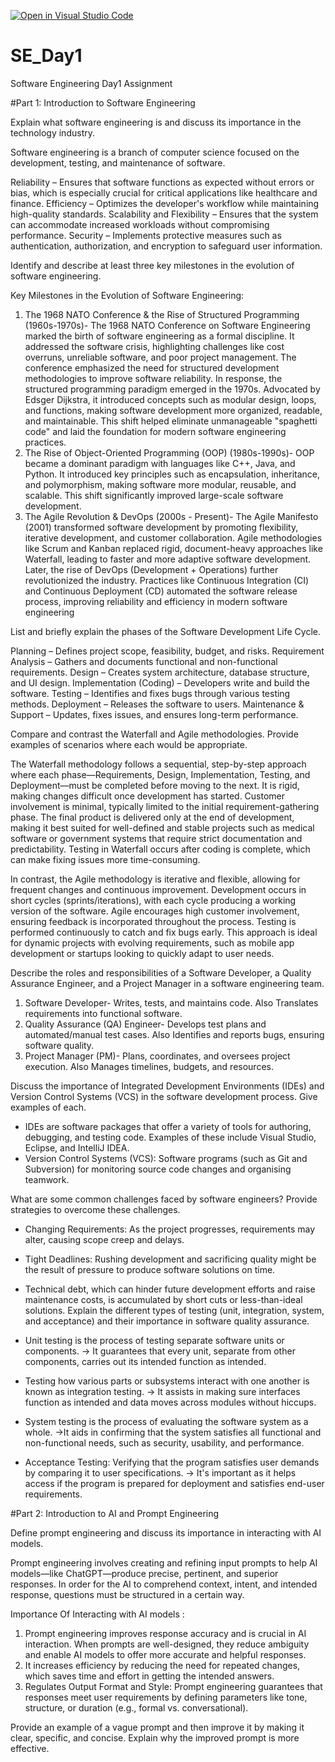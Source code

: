 [![Open in Visual Studio Code](https://classroom.github.com/assets/open-in-vscode-2e0aaae1b6195c2367325f4f02e2d04e9abb55f0b24a779b69b11b9e10269abc.svg)](https://classroom.github.com/online_ide?assignment_repo_id=18372083&assignment_repo_type=AssignmentRepo)
# SE_Day1
Software Engineering Day1 Assignment

#Part 1: Introduction to Software Engineering

Explain what software engineering is and discuss its importance in the technology industry.

Software engineering is a branch of computer science focused on the development, testing, and maintenance of software.

Reliability – Ensures that software functions as expected without errors or bias, which is especially crucial for critical applications like healthcare and finance.
Efficiency – Optimizes the developer's workflow while maintaining high-quality standards.
Scalability and Flexibility – Ensures that the system can accommodate increased workloads without compromising performance.
Security – Implements protective measures such as authentication, authorization, and encryption to safeguard user information.

Identify and describe at least three key milestones in the evolution of software engineering.  

Key Milestones in the Evolution of Software Engineering: 
1. The 1968 NATO Conference & the Rise of Structured Programming (1960s-1970s)- The 1968 NATO Conference on Software Engineering marked the birth of software engineering as a formal discipline. It addressed the software crisis, highlighting challenges like cost overruns, unreliable software, and poor project management. The conference emphasized the need for structured development methodologies to improve software reliability.
In response, the structured programming paradigm emerged in the 1970s. Advocated by Edsger Dijkstra, it introduced concepts such as modular design, loops, and functions, making software development more organized, readable, and maintainable. This shift helped eliminate unmanageable "spaghetti code" and laid the foundation for modern software engineering practices.
2. The Rise of Object-Oriented Programming (OOP) (1980s-1990s)- OOP became a dominant paradigm with languages like C++, Java, and Python. It introduced key principles such as encapsulation, inheritance, and polymorphism, making software more modular, reusable, and scalable. This shift significantly improved large-scale software development.
3. The Agile Revolution & DevOps (2000s - Present)- The Agile Manifesto (2001) transformed software development by promoting flexibility, iterative development, and customer collaboration. Agile methodologies like Scrum and Kanban replaced rigid, document-heavy approaches like Waterfall, leading to faster and more adaptive software development.
Later, the rise of DevOps (Development + Operations) further revolutionized the industry. Practices like Continuous Integration (CI) and Continuous Deployment (CD) automated the software release process, improving reliability and efficiency in modern software engineering

List and briefly explain the phases of the Software Development Life Cycle.

Planning – Defines project scope, feasibility, budget, and risks.
Requirement Analysis – Gathers and documents functional and non-functional requirements.
Design – Creates system architecture, database structure, and UI design.
Implementation (Coding) – Developers write and build the software.
Testing – Identifies and fixes bugs through various testing methods.
Deployment – Releases the software to users.
Maintenance & Support – Updates, fixes issues, and ensures long-term performance.


Compare and contrast the Waterfall and Agile methodologies. Provide examples of scenarios where each would be appropriate.

The Waterfall methodology follows a sequential, step-by-step approach where each phase—Requirements, Design, Implementation, Testing, and Deployment—must be completed before moving to the next. It is rigid, making changes difficult once development has started. Customer involvement is minimal, typically limited to the initial requirement-gathering phase. The final product is delivered only at the end of development, making it best suited for well-defined and stable projects such as medical software or government systems that require strict documentation and predictability. Testing in Waterfall occurs after coding is complete, which can make fixing issues more time-consuming.

In contrast, the Agile methodology is iterative and flexible, allowing for frequent changes and continuous improvement. Development occurs in short cycles (sprints/iterations), with each cycle producing a working version of the software. Agile encourages high customer involvement, ensuring feedback is incorporated throughout the process. Testing is performed continuously to catch and fix bugs early. This approach is ideal for dynamic projects with evolving requirements, such as mobile app development or startups looking to quickly adapt to user needs.

Describe the roles and responsibilities of a Software Developer, a Quality Assurance Engineer, and a Project Manager in a software engineering team.
1. Software Developer- Writes, tests, and maintains code. Also Translates requirements into functional software.
2. Quality Assurance (QA) Engineer- Develops test plans and automated/manual test cases. Also Identifies and reports bugs, ensuring software quality.
3. Project Manager (PM)- Plans, coordinates, and oversees project execution. Also Manages timelines, budgets, and resources.



Discuss the importance of Integrated Development Environments (IDEs) and Version Control Systems (VCS) in the software development process. Give examples of each.

- IDEs are software packages that offer a variety of tools for authoring, debugging, and testing code. Examples of these include Visual Studio, Eclipse, and IntelliJ IDEA.
- Version Control Systems (VCS): Software programs (such as Git and Subversion) for monitoring source code changes and organising teamwork.

What are some common challenges faced by software engineers? Provide strategies to overcome these challenges.

- Changing Requirements: As the project progresses, requirements may alter, causing scope creep and delays.
- Tight Deadlines: Rushing development and sacrificing quality might be the result of pressure to produce software solutions on time.
- Technical debt, which can hinder future development efforts and raise maintenance costs, is accumulated by short cuts or less-than-ideal solutions.
Explain the different types of testing (unit, integration, system, and acceptance) and their importance in software quality assurance.

- Unit testing is the process of testing separate software units or components.
      -> It guarantees that every unit, separate from other components, carries out its intended function as intended.
- Testing how various parts or subsystems interact with one another is known as integration testing.
      -> It assists in making sure interfaces function as intended and data moves across modules without hiccups.
- System testing is the process of evaluating the software system as a whole.
      ->It aids in confirming that the system satisfies all functional and non-functional needs, such as security, usability, and performance.
- Acceptance Testing: Verifying that the program satisfies user demands by comparing it to user specifications.
      -> It's important as it helps access if the program is prepared for deployment and satisfies end-user requirements.



#Part 2: Introduction to AI and Prompt Engineering


Define prompt engineering and discuss its importance in interacting with AI models.

Prompt engineering involves creating and refining input prompts to help AI models—like ChatGPT—produce precise, pertinent, and superior responses. In order for the AI to comprehend context, intent, and intended response, questions must be structured in a certain way.

Importance Of Interacting with AI models :

1. Prompt engineering improves response accuracy and is crucial in AI interaction. When prompts are well-designed, they reduce ambiguity and enable AI models to offer more accurate and helpful responses.
2. It increases efficiency by reducing the need for repeated changes, which saves time and effort in getting the intended answers.
3. Regulates Output Format and Style: Prompt engineering guarantees that responses meet user requirements by defining parameters like tone, structure, or duration (e.g., formal vs. conversational).


Provide an example of a vague prompt and then improve it by making it clear, specific, and concise. Explain why the improved prompt is more effective.
